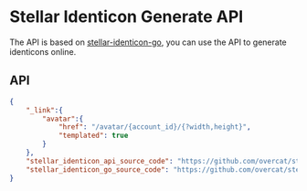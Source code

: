 # Stellar Identicon Generate API


The API is based on [stellar-identicon-go](github.com/overcat/stellar-identicon-go),
you can use the API to generate identicons online.

## API
```JSON
{
    "_link":{
        "avatar":{
            "href": "/avatar/{account_id}/{?width,height}",
            "templated": true
        }
    },
    "stellar_identicon_api_source_code": "https://github.com/overcat/stellar-identicon-api",
    "stellar_identicon_go_source_code": "https://github.com/overcat/stellar-identicon-go"
}
```